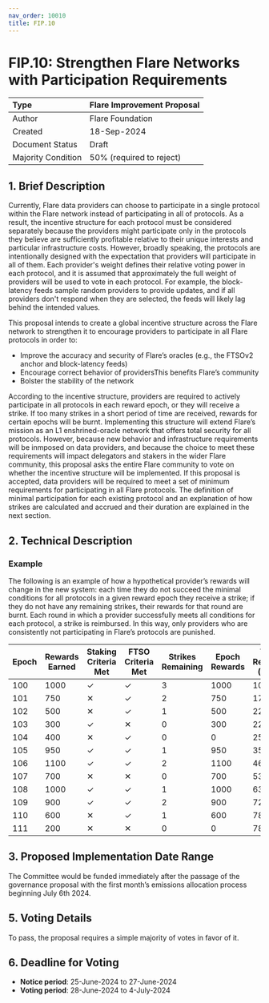 ```yaml
---
nav_order: 10010
title: FIP.10
---
```


# FIP.10: Strengthen Flare Networks with Participation Requirements

| Type               | Flare Improvement Proposal |
| :----------------- | :------------------------- |
| Author             | Flare Foundation           |
| Created            | 18-Sep-2024                |
| Document Status    | Draft                      |
| Majority Condition | 50% (required to reject)   |

## 1. Brief Description

Currently, Flare data providers can choose to participate in a single protocol within the Flare network instead of participating in all of protocols.
As a result, the incentive structure for each protocol must be considered separately because the providers might participate only in the protocols they believe are sufficiently profitable relative to their unique interests and particular infrastructure costs.
However, broadly speaking, the protocols are intentionally designed with the expectation that providers will participate in all of them. Each provider's weight defines their relative voting power in each protocol, and it is assumed that approximately the full weight of providers will be used to vote in each protocol.
For example, the block-latency feeds sample random providers to provide updates, and if all providers don't respond when they are selected, the feeds will likely lag behind the intended values.

This proposal intends to create a global incentive structure across the Flare network to strengthen it to encourage providers to participate in all Flare protocols in order to:

* Improve the accuracy and security of Flare’s oracles (e.g., the FTSOv2 anchor and block-latency feeds)
* Encourage correct behavior of providersThis benefits Flare’s community
* Bolster the stability of the network

According to the incentive structure, providers are required to actively participate in all protocols in each reward epoch, or they will receive a strike.
If too many strikes in a short period of time are received, rewards for certain epochs will be burnt.
Implementing this structure will extend Flare’s mission as an L1 enshrined-oracle network that offers total security for all protocols.
However, because new behavior and infrastructure requirements will be inmposed on data providers, and because the choice to meet these requirements will impact delegators and stakers in the wider Flare community, this proposal asks the entire Flare community to vote on whether the incentive structure will be implemented.
If this proposal is accepted, data providers will be required to meet a set of minimum requirements for participating in all Flare protocols.
The definition of minimal participation for each existing protocol and an explanation of how strikes are calculated and accrued and their duration are explained in the next section.

## 2. Technical Description

### Example

The following is an example of how a hypothetical provider’s rewards will change in the new system: each time they do not succeed the minimal conditions for all protocols in a given reward epoch they receive a strike; if they do not have any remaining strikes, their rewards for that round are burnt. Each round in which a provider successfully meets all conditions for each protocol, a strike is reimbursed. In this way, only providers who are consistently not participating in Flare’s protocols are punished.

| Epoch | Rewards Earned | Staking Criteria Met | FTSO Criteria Met | Strikes Remaining | Epoch Rewards | Total Rewards (New) | Total Rewards (Old) |
|-------|----------------|----------------------|-------------------|-------------------|---------------|---------------------|---------------------|
| 100   | 1000           | &#x2713;             | &#x2713;          | 3                 | 1000          | 1000                | 1000                |
| 101   | 750            | &#x2715;             | &#x2713;          | 2                 | 750           | 1750                | 1750                |
| 102   | 500            | &#x2715;             | &#x2713;          | 1                 | 500           | 2250                | 2250                |
| 103   | 300            | &#x2713;             | &#x2715;          | 0                 | 300           | 2250                | 2250                |
| 104   | 400            | &#x2715;             | &#x2713;          | 0                 | 0             | 2550                | 2950                |
| 105   | 950            | &#x2713;             | &#x2713;          | 1                 | 950           | 3500                | 3900                |
| 106   | 1100           | &#x2713;             | &#x2713;          | 2                 | 1100          | 4600                | 5000                |
| 107   | 700            | &#x2715;             | &#x2715;          | 0                 | 700           | 5300                | 5700                |
| 108   | 1000           | &#x2713;             | &#x2713;          | 1                 | 1000          | 6300                | 6700                |
| 109   | 900            | &#x2713;             | &#x2713;          | 2                 | 900           | 7200                | 7600                |
| 110   | 600            | &#x2715;             | &#x2713;          | 1                 | 600           | 7800                | 8400                |
| 111   | 200            | &#x2715;             | &#x2715;          | 0                 | 0             | 7800                | 8600                |

## 3. Proposed Implementation Date Range

The Committee would be funded immediately after the passage of the governance proposal with the first month’s emissions allocation process beginning July 6th 2024.

## 5. Voting Details

To pass, the proposal requires a simple majority of votes in favor of it.

## 6. Deadline for Voting

* **Notice period**: 25-June-2024 to 27-June-2024
* **Voting period**: 28-June-2024 to 4-July-2024